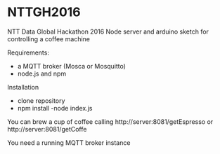 # NTTGH2016
NTT Data Global Hackathon 2016
Node server and arduino sketch for controlling a coffee machine

Requirements: 
- a MQTT broker (Mosca or Mosquitto)
- node.js and npm
  
  
Installation
- clone repository
- npm install
 -node index.js
  
  
You can brew a cup of coffee calling http://server:8081/getEspresso or http://server:8081/getCoffe
  
You need a running MQTT broker instance



